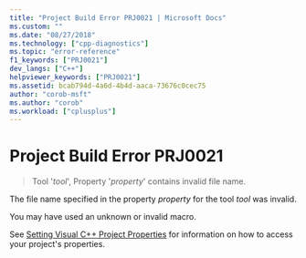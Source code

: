 ```yaml
---
title: "Project Build Error PRJ0021 | Microsoft Docs"
ms.custom: ""
ms.date: "08/27/2018"
ms.technology: ["cpp-diagnostics"]
ms.topic: "error-reference"
f1_keywords: ["PRJ0021"]
dev_langs: ["C++"]
helpviewer_keywords: ["PRJ0021"]
ms.assetid: bcab794d-4a6d-4b4d-aaca-73676c0cec75
author: "corob-msft"
ms.author: "corob"
ms.workload: ["cplusplus"]
---
```

# Project Build Error PRJ0021

> Tool '*tool*', Property '*property*' contains invalid file name.

The file name specified in the property *property* for the tool *tool* was invalid.

You may have used an unknown or invalid macro.

See [Setting Visual C++ Project Properties](../../ide/working-with-project-properties.md) for information on how to access your project's properties.